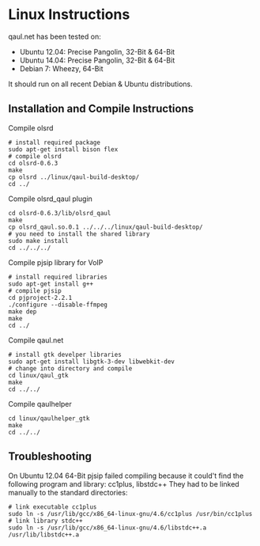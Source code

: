 Linux Instructions
==================

qaul.net has been tested on:
* Ubuntu 12.04: Precise Pangolin, 32-Bit & 64-Bit
* Ubuntu 14.04: Precise Pangolin, 32-Bit & 64-Bit
* Debian 7: Wheezy, 64-Bit

It should run on all recent Debian & Ubuntu distributions.


Installation and Compile Instructions
--------------------------------------

Compile olsrd

    # install required package
    sudo apt-get install bison flex
    # compile olsrd
    cd olsrd-0.6.3
    make
    cp olsrd ../linux/qaul-build-desktop/
    cd ../

Compile olsrd_qaul plugin

    cd olsrd-0.6.3/lib/olsrd_qaul
    make
    cp olsrd_qaul.so.0.1 ../../../linux/qaul-build-desktop/
    # you need to install the shared library
    sudo make install
    cd ../../../

Compile pjsip library for VoIP

	# install required libraries
	sudo apt-get install g++
	# compile pjsip
    cd pjproject-2.2.1
    ./configure --disable-ffmpeg
    make dep
    make
    cd ../

Compile qaul.net

    # install gtk develper libraries
    sudo apt-get install libgtk-3-dev libwebkit-dev
    # change into directory and compile
    cd linux/qaul_gtk
    make
    cd ../../

Compile qaulhelper

    cd linux/qaulhelper_gtk
    make
    cd ../../



Troubleshooting
---------------

On Ubuntu 12.04 64-Bit pjsip failed compiling because it could't find the 
following program and library: cc1plus, libstdc++
They had to be linked manually to the standard directories:

    # link executable cc1plus
    sudo ln -s /usr/lib/gcc/x86_64-linux-gnu/4.6/cc1plus /usr/bin/cc1plus
    # link library stdc++
    sudo ln -s /usr/lib/gcc/x86_64-linux-gnu/4.6/libstdc++.a /usr/lib/libstdc++.a
